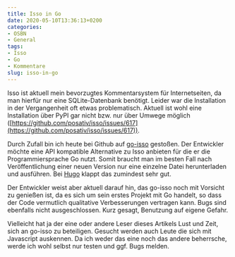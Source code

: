 ```yaml
---
title: Isso in Go
date: 2020-05-10T13:36:13+0200
categories:
- OSBN
- General
tags:
- Isso  
- Go
- Kommentare
slug: isso-in-go
---
```

Isso ist aktuell mein bevorzugtes Kommentarsystem für Internetseiten, da man hierfür nur eine SQLite-Datenbank benötigt. Leider war die Installation in der Vergangenheit oft etwas problematisch. Aktuell ist wohl eine Installation über PyPI gar nicht bzw. nur über Umwege möglich ([https://github.com/posativ/isso/issues/617](https://github.com/posativ/isso/issues/617)).

Durch Zufall bin ich heute bei Github auf [go-isso](https://github.com/budui/go-isso) gestoßen. Der Entwickler möchte eine API kompatible Alternative zu Isso anbieten für die er die Programmiersprache Go nutzt. Somit braucht man im besten Fall nach Veröffentlichung einer neuen Version nur eine einzelne Datei herunterladen und ausführen. Bei [Hugo](https://gohugo.io/) klappt das zumindest sehr gut.

Der Entwickler weist aber aktuell darauf hin, das go-isso noch mit Vorsicht zu genießen ist, da es sich um sein erstes Projekt mit Go handelt, so dass der Code vermutlich qualitative Verbesserungen vertragen kann. Bugs sind ebenfalls nicht ausgeschlossen. Kurz gesagt, Benutzung auf eigene Gefahr.

Vielleicht hat ja der eine oder andere Leser dieses Artikels Lust und Zeit, sich an go-isso zu beteiligen. Gesucht werden auch Leute die sich mit Javascript auskennen. Da ich weder das eine noch das andere beherrsche, werde ich wohl selbst nur testen und ggf. Bugs melden.
